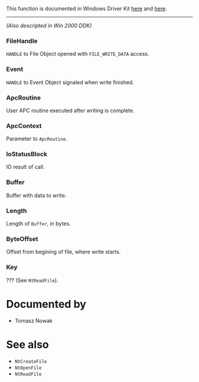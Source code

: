 This function is documented in Windows Driver Kit [here](https://learn.microsoft.com/en-us/windows-hardware/drivers/ddi/ntifs/nf-ntifs-ntwritefile) and [here](https://learn.microsoft.com/en-us/windows-hardware/drivers/ddi/wdm/nf-wdm-zwwritefile).

---

*(Also descripted in Win 2000 DDK)*

### FileHandle

`HANDLE` to File Object opened with `FILE_WRITE_DATA` access.

### Event

`HANDLE` to Event Object signaled when write finished.

### ApcRoutine

User APC routine executed after writing is complete.

### ApcContext

Parameter to `ApcRoutine`.

### IoStatusBlock

IO result of call.

### Buffer

Buffer with data to write.

### Length

Length of `Buffer`, in bytes.

### ByteOffset

Offset from begining of file, where write starts.

### Key

??? (See `NtReadFile`).

# Documented by

* Tomasz Nowak

# See also

* `NtCreateFile`
* `NtOpenFile`
* `NtReadFile`
